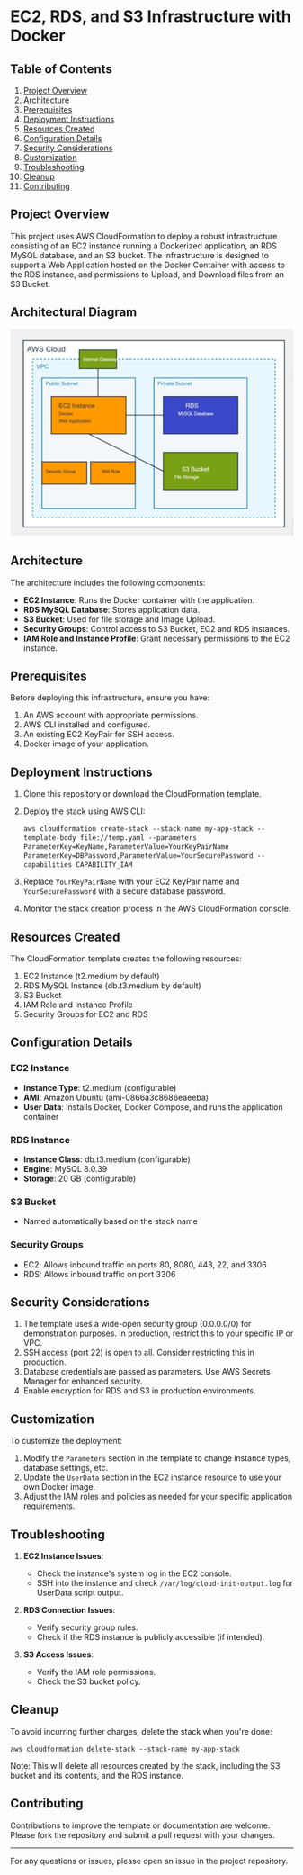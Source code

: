 # EC2, RDS, and S3 Infrastructure with Docker

## Table of Contents
1. [Project Overview](#project-overview)
2. [Architecture](#architecture)
3. [Prerequisites](#prerequisites)
4. [Deployment Instructions](#deployment-instructions)
5. [Resources Created](#resources-created)
6. [Configuration Details](#configuration-details)
7. [Security Considerations](#security-considerations)
8. [Customization](#customization)
9. [Troubleshooting](#troubleshooting)
10. [Cleanup](#cleanup)
11. [Contributing](#contributing)

## Project Overview

This project uses AWS CloudFormation to deploy a robust infrastructure consisting of an EC2 instance running a Dockerized application, an RDS MySQL database, and an S3 bucket. The infrastructure is designed to support a Web Application hosted on the Docker Container with access to the RDS instance, and permissions to Upload, and Download files from an S3 Bucket.

## Architectural Diagram

![Architectural Diagram](./architectural_diagram.jpeg)

## Architecture

The architecture includes the following components:

- **EC2 Instance**: Runs the Docker container with the application.
- **RDS MySQL Database**: Stores application data.
- **S3 Bucket**: Used for file storage and Image Upload.
- **Security Groups**: Control access to S3 Bucket, EC2 and RDS instances.
- **IAM Role and Instance Profile**: Grant necessary permissions to the EC2 instance.

## Prerequisites

Before deploying this infrastructure, ensure you have:

1. An AWS account with appropriate permissions.
2. AWS CLI installed and configured.
3. An existing EC2 KeyPair for SSH access.
4. Docker image of your application.

## Deployment Instructions

1. Clone this repository or download the CloudFormation template.

2. Deploy the stack using AWS CLI:
   ```
   aws cloudformation create-stack --stack-name my-app-stack --template-body file://temp.yaml --parameters ParameterKey=KeyName,ParameterValue=YourKeyPairName ParameterKey=DBPassword,ParameterValue=YourSecurePassword --capabilities CAPABILITY_IAM
   ```

3. Replace `YourKeyPairName` with your EC2 KeyPair name and `YourSecurePassword` with a secure database password.

4. Monitor the stack creation process in the AWS CloudFormation console.

## Resources Created

The CloudFormation template creates the following resources:

1. EC2 Instance (t2.medium by default)
2. RDS MySQL Instance (db.t3.medium by default)
3. S3 Bucket
4. IAM Role and Instance Profile
5. Security Groups for EC2 and RDS

## Configuration Details

### EC2 Instance
- **Instance Type**: t2.medium (configurable)
- **AMI**: Amazon Ubuntu (ami-0866a3c8686eaeeba)
- **User Data**: Installs Docker, Docker Compose, and runs the application container

### RDS Instance
- **Instance Class**: db.t3.medium (configurable)
- **Engine**: MySQL 8.0.39
- **Storage**: 20 GB (configurable)

### S3 Bucket
- Named automatically based on the stack name

### Security Groups
- EC2: Allows inbound traffic on ports 80, 8080, 443, 22, and 3306
- RDS: Allows inbound traffic on port 3306

## Security Considerations

1. The template uses a wide-open security group (0.0.0.0/0) for demonstration purposes. In production, restrict this to your specific IP or VPC.
2. SSH access (port 22) is open to all. Consider restricting this in production.
3. Database credentials are passed as parameters. Use AWS Secrets Manager for enhanced security.
4. Enable encryption for RDS and S3 in production environments.

## Customization

To customize the deployment:

1. Modify the `Parameters` section in the template to change instance types, database settings, etc.
2. Update the `UserData` section in the EC2 instance resource to use your own Docker image.
3. Adjust the IAM roles and policies as needed for your specific application requirements.

## Troubleshooting

1. **EC2 Instance Issues**:
   - Check the instance's system log in the EC2 console.
   - SSH into the instance and check `/var/log/cloud-init-output.log` for UserData script output.

2. **RDS Connection Issues**:
   - Verify security group rules.
   - Check if the RDS instance is publicly accessible (if intended).

3. **S3 Access Issues**:
   - Verify the IAM role permissions.
   - Check the S3 bucket policy.

## Cleanup

To avoid incurring further charges, delete the stack when you're done:

```
aws cloudformation delete-stack --stack-name my-app-stack
```

Note: This will delete all resources created by the stack, including the S3 bucket and its contents, and the RDS instance.

## Contributing

Contributions to improve the template or documentation are welcome. Please fork the repository and submit a pull request with your changes.

---

For any questions or issues, please open an issue in the project repository.